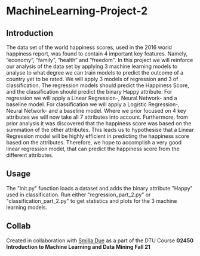 # MachineLearning-Project-2

## Introduction 

The data set of the world happiness scores, used in the 2016 world happiness report, was found to contain 4 important key features. Namely, ”economy”, ”family”, ”health” and ”freedom". In this project we will reinforce our analysis of the data set by applying 3 machine learning models to analyse to what degree we can train models to predict the outcome of a country yet to be rated. We will apply 3 models of regression and 3 of classification. The regression models should predict the Happiness Score, and the classification should predict the binary Happy attribute. For regression we will apply a Linear Regression-, Neural Network- and a baseline model. For classification we will apply a Logistic Regression-, Neural Network- and a baseline model.
Where we prior focused on 4 key attributes we will now take all 7 attributes into account. Furthermore, from prior analysis it was discovered that the happiness score was based on the summation of the other attributes. This leads us to hypothesise that a Linear Regression model will be highly efficient in predicting the happiness score based on the attributes. Therefore, we hope to accomplish a very good linear regression model, that can predict the happiness score from the different attributes.

## Usage

The "init.py" function loads a dataset and adds the binary attribute "Happy" used in classification. Run either "regression_part_2.py" or "classification_part_2.py" to get statistics and plots for the 3 machine learning models.

## Collab
Created in collaboration with [Smilla Due](https://github.com/SmillaDue) as a part of the DTU Course **02450 Introduction to Machine Learning and Data Mining Fall 21**
